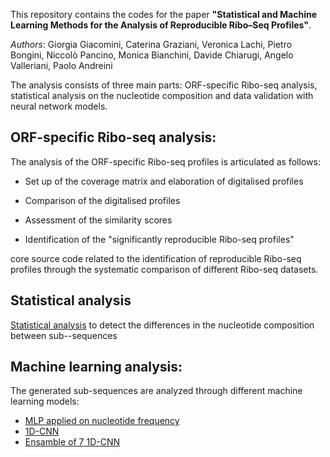 This repository contains the codes for the paper **"Statistical and Machine Learning Methods for the Analysis of Reproducible Ribo–Seq Profiles"**.

*Authors*: 
Giorgia Giacomini, Caterina Graziani, Veronica Lachi, Pietro Bongini, Niccolò Pancino, Monica Bianchini, Davide Chiarugi, Angelo Valleriani, Paolo Andreini

The analysis consists of three main parts: ORF-specific Ribo-seq analysis, statistical analysis on the nucleotide composition and data validation with neural network models.

## ORF-specific Ribo-seq analysis:

The analysis of the ORF-specific Ribo-seq profiles is articulated as follows:

- Set up of the coverage matrix and elaboration of digitalised profiles

- Comparison of the digitalised profiles

- Assessment of the similarity scores

- Identification of the "significantly reproducible Ribo-seq profiles"

core source code related to the identification of reproducible Ribo-seq profiles through the systematic comparison of different Ribo-seq datasets.

## Statistical analysis
[Statistical analysis](https://github.com/pandrein/Ribo-Seq-analysis/tree/main/statistical_analysis) to detect the differences in the nucleotide composition between sub--sequences

## Machine learning analysis:
The generated sub-sequences are analyzed through different machine learning models:

- [MLP applied on nucleotide frequency](https://github.com/pandrein/Ribo-Seq-analysis/tree/main/mlp_model)
- [1D-CNN](https://github.com/pandrein/Ribo-Seq-analysis/tree/main/cnn_and_ensamble_models/NetworkModels.py)
- [Ensamble of 7 1D-CNN](https://github.com/pandrein/Ribo-Seq-analysis/tree/main/cnn_and_ensamble_models/main_7_cnn.py)


